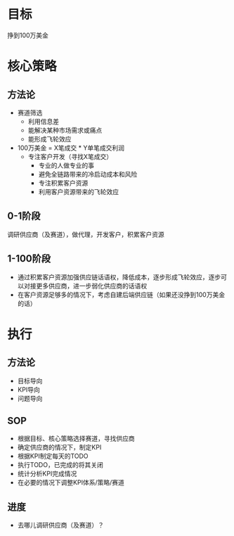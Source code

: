 # 目标

挣到100万美金

# 核心策略

## 方法论

- 赛道筛选
  - 利用信息差
  - 能解决某种市场需求或痛点
  - 能形成飞轮效应
- 100万美金 = X笔成交 * Y单笔成交利润
  - 专注客户开发（寻找X笔成交）
    - 专业的人做专业的事
    - 避免全链路带来的冷启动成本和风险
    - 专注积累客户资源
    - 利用客户资源带来的飞轮效应

## 0-1阶段

调研供应商（及赛道），做代理，开发客户，积累客户资源

## 1-100阶段

- 通过积累客户资源加强供应链话语权，降低成本，逐步形成飞轮效应，逐步可以对接更多供应商，进一步弱化供应商的话语权
- 在客户资源足够多的情况下，考虑自建后端供应链（如果还没挣到100万美金的话）

# 执行

## 方法论

- 目标导向
- KPI导向
- 问题导向


## SOP

- 根据目标、核心策略选择赛道，寻找供应商
- 确定供应商的情况下，制定KPI
- 根据KPI制定每天的TODO
- 执行TODO，已完成的将其关闭
- 统计分析KPI完成情况
- 在必要的情况下调整KPI体系/策略/赛道

## 进度

- 去哪儿调研供应商（及赛道）？